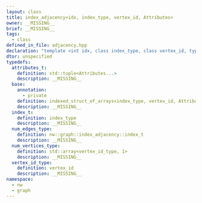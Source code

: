 ```yaml
---
layout: class
title: index_adjacency<idx, index_type, vertex_id, Attributes>
owner: __MISSING__
brief: __MISSING__
tags:
  - class
defined_in_file: adjacency.hpp
declaration: "template <int idx, class index_type, class vertex_id, typename... Attributes>\nclass nw::graph::index_adjacency;"
dtor: unspecified
typedefs:
  attributes_t:
    definition: std::tuple<Attributes...>
    description: __MISSING__
  base:
    annotation:
      - private
    definition: indexed_struct_of_arrays<index_type, vertex_id, Attributes...>
    description: __MISSING__
  index_t:
    definition: index_type
    description: __MISSING__
  num_edges_type:
    definition: nw::graph::index_adjacency::index_t
    description: __MISSING__
  num_vertices_type:
    definition: std::array<vertex_id_type, 1>
    description: __MISSING__
  vertex_id_type:
    definition: vertex_id
    description: __MISSING__
namespace:
  - nw
  - graph
---
```


```{index}  index_adjacency<idx, index_type, vertex_id, Attributes>
```

